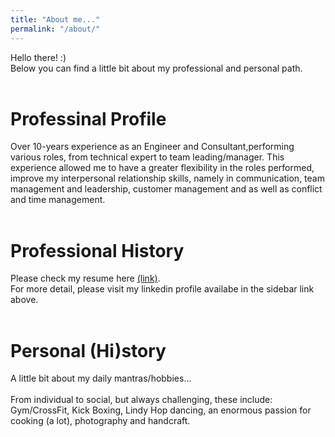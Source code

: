 ```yaml
---
title: "About me..."
permalink: "/about/"
---
```

Hello there! :) <br>
Below you can find a little bit about my professional and personal path.
<br><br>
# Professinal Profile
Over 10-years experience as an Engineer and Consultant,performing various roles, from technical expert to team leading/manager.
This experience allowed me to have a greater flexibility in the roles performed, improve my interpersonal relationship skills, namely in communication, team management and leadership, customer management and as well as conflict and time management.
<br><br>
# Professional History
Please check my resume here [(link)](/images/).<br>
For more detail, please visit my linkedin profile availabe in the sidebar link above.
<br><br>
# Personal (Hi)story
A little bit about my daily mantras/hobbies...
<br><br>
From individual to social, but always challenging, these include: Gym/CrossFit, Kick Boxing, Lindy Hop dancing, an enormous passion for cooking (a lot), photography and handcraft.
